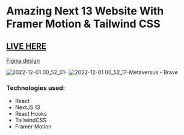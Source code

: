 # Amazing Next 13 Website With Framer Motion & Tailwind CSS

## [LIVE HERE](https://metaversus-mikaelpizzi.vercel.app/)

[Figma design](https://www.figma.com/file/EyzNoOFak1Nb1bBx9ZKI7E/Modern-UI%2FUX-Framer-Motion?node-id=0%3A1&t=eHgtrEHlGznyMxPp-0)

![2022-12-01 00_52_01-](https://user-images.githubusercontent.com/26292499/205205375-3a86828e-f557-4ff1-a298-d9f0739f3360.jpg)
![2022-12-01 00_52_17-Metaversus - Brave](https://user-images.githubusercontent.com/26292499/205205391-2ce7803c-ed2f-4abe-83e6-f18de119572d.jpg)

### Technologies used:

* React
* NextJS 13
* React Hooks
* TailwindCSS
* Framer Motion

